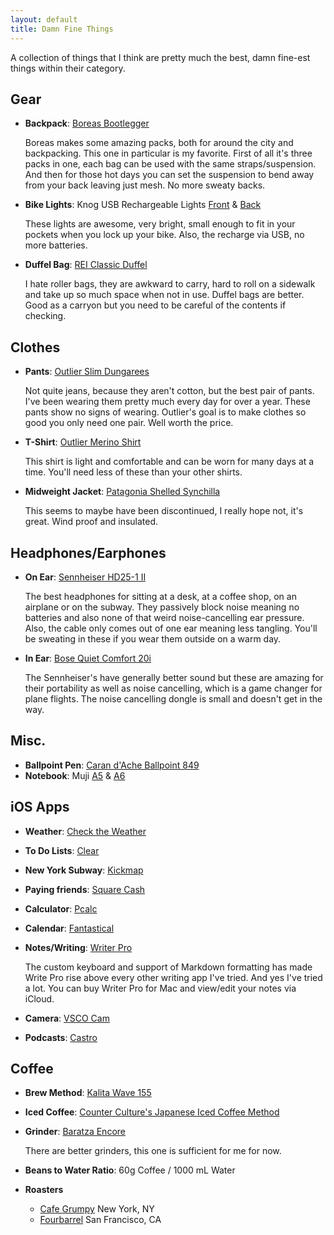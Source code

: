 ```yaml
---
layout: default
title: Damn Fine Things
---
```


A collection of things that I think are pretty much the best, damn fine-est things within their category.

## Gear

- **Backpack**: [Boreas Bootlegger][bootlegger]

    Boreas makes some amazing packs, both for around the city and backpacking. This one in particular is my favorite. First of all it's three packs in one, each bag can be used with the same straps/suspension. And then for those hot days you can set the suspension to bend away from your back leaving just mesh. No more sweaty backs.

- **Bike Lights**: Knog USB Rechargeable Lights [Front][knog-front] & [Back][knog-back]

    These lights are awesome, very bright, small enough to fit in your pockets when you lock up your bike. Also, the recharge via USB, no more batteries.

- **Duffel Bag**: [REI Classic Duffel][duffel]
    
    I hate roller bags, they are awkward to carry, hard to roll on a sidewalk and take up so much space when not in use. Duffel bags are better. Good as a carryon but you need to be careful of the contents if checking.

## Clothes

- **Pants**: [Outlier Slim Dungarees](http://shop.outlier.cc/shop/retail/slim-dungarees.html)

    Not quite jeans, because they aren't cotton, but the best pair of pants. I've been wearing them pretty much every day for over a year. These pants show no signs of wearing. Outlier's goal is to make clothes so good you only need one pair. Well worth the price.

- **T-Shirt**: [Outlier Merino Shirt](#)
    
    This shirt is light and comfortable and can be worn for many days at a time. You'll need less of these than your other shirts.

-  **Midweight Jacket**: [Patagonia Shelled Synchilla][patagonia-shelled]

    This seems to maybe have been discontinued, I really hope not, it's great. Wind proof and insulated.

[patagonia-shelled]: http://www.moosejaw.com/moosejaw/shop/product_Patagonia-Men-s-Shelled-Synchilla-Jacket_10193871_10208_10000001_-1_

## Headphones/Earphones 

- **On Ear**: [Sennheiser HD25-1 II][sennheiser]
    
    The best headphones for sitting at a desk, at a coffee shop, on an airplane or on the subway. They passively block noise meaning no batteries and also none of that weird noise-cancelling ear pressure. Also, the cable only comes out of one ear meaning less tangling. You'll be sweating in these if you wear them outside on a warm day.

- **In Ear**: [Bose Quiet Comfort 20i][bose]

    The Sennheiser's have generally better sound but these are amazing for their portability as well as noise cancelling, which is a game changer for plane flights. The noise cancelling dongle is small and doesn't get in the way.

## Misc.

- **Ballpoint Pen**: [Caran d'Ache Ballpoint 849][caran]
- **Notebook**: Muji [A5][a5] & [A6][a6]

## iOS Apps

- **Weather**: [Check the Weather](http://checktheweather.co/)
- **To Do Lists**: [Clear](http://realmacsoftware.com/clear)
- **New York Subway**: [Kickmap](http://www.kickmap.com/)
- **Paying friends**: [Square Cash](https://square.com/cash/)
- **Calculator**: [Pcalc](http://www.pcalc.com/)
- **Calendar**: [Fantastical](https://flexibits.com/fantastical-iphone)
- **Notes/Writing**: [Writer Pro](http://writer.pro/)

    The custom keyboard and support of Markdown formatting has made Write Pro rise above every other writing app I've tried. And yes I've tried a lot. You can buy Writer Pro for Mac and view/edit your notes via iCloud.

- **Camera**: [VSCO Cam](http://vsco.co/vscocam)
- **Podcasts**: [Castro](http://castro.fm/)

## Coffee

- **Brew Method**: [Kalita Wave 155][kalita155]
- **Iced Coffee**: [Counter Culture's Japanese Iced Coffee Method][iced]
- **Grinder**: [Baratza Encore][grinder]

    There are better grinders, this one is sufficient for me for now.

- **Beans to Water Ratio**: 60g Coffee / 1000 mL Water
- **Roasters**
    + [Cafe Grumpy][grumpy] New York, NY
    + [Fourbarrel][fourbarrel] San Francisco, CA

[bootlegger]: http://www.boreasgear.com/collections/super-tramp/products/bootlegger-eclipse-black
[knog-front]: http://www.amazon.com/Knog-Boomer-Rechargeable-Front-Light/dp/B004HNRBCG
[knog-back]: http://www.amazon.com/Knog-Boomer-Rechargeable-Rear-Light/dp/B004HNUSOE/ref=pd_sim_sg_5
[duffel]: http://www.rei.com/product/866312/rei-classic-duffel-bag-medium-special-buy
[sennheiser]: http://www.amazon.com/Sennheiser-HD25-1-II-Closed-Back-Headphones/dp/B000TDZOXG/ref=sr_1_1
[bose]: http://www.amazon.com/Bose-QuietComfort-Acoustic-Cancelling-Headphones/dp/B00D429Y12/ref=sr_1_1
[caran]: http://www.carandache.ch/en/214-849-bille-noir-avec-etui.html
[a5]: http://www.muji.us/store/stationery/notebooks/recycled-paper-notebook-a5.html
[a6]: http://www.muji.us/store/stationery/notebooks/recycled-paper-note-beige-a6-plain.html

[kalita155]: http://www.amazon.com/Kalita-Dripper-person-04021-japan/dp/B004W5L1XY/ref=pd_sbs_k_3
[iced]: http://vimeo.com/41298356
[grinder]: https://www.baratza.com/conical-burr-grinders/encore-grinder/
[grumpy]: http://cafegrumpy.com/shop/
[fourbarrel]: https://secure.fourbarrelcoffee.com/